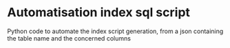 # Automatisation index sql script

Python code to automate the index script generation, from a json containing the table name and the concerned columns
